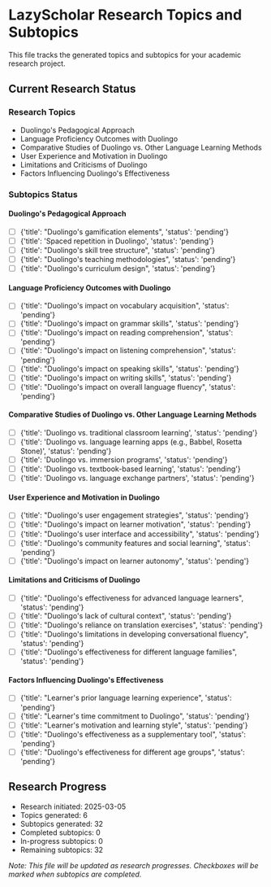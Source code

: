 # LazyScholar Research Topics and Subtopics

This file tracks the generated topics and subtopics for your academic research project.

## Current Research Status

### Research Topics
- Duolingo's Pedagogical Approach
- Language Proficiency Outcomes with Duolingo
- Comparative Studies of Duolingo vs. Other Language Learning Methods
- User Experience and Motivation in Duolingo
- Limitations and Criticisms of Duolingo
- Factors Influencing Duolingo's Effectiveness

### Subtopics Status

#### Duolingo's Pedagogical Approach
- [ ] {'title': "Duolingo's gamification elements", 'status': 'pending'}
- [ ] {'title': 'Spaced repetition in Duolingo', 'status': 'pending'}
- [ ] {'title': "Duolingo's skill tree structure", 'status': 'pending'}
- [ ] {'title': "Duolingo's teaching methodologies", 'status': 'pending'}
- [ ] {'title': "Duolingo's curriculum design", 'status': 'pending'}

#### Language Proficiency Outcomes with Duolingo
- [ ] {'title': "Duolingo's impact on vocabulary acquisition", 'status': 'pending'}
- [ ] {'title': "Duolingo's impact on grammar skills", 'status': 'pending'}
- [ ] {'title': "Duolingo's impact on reading comprehension", 'status': 'pending'}
- [ ] {'title': "Duolingo's impact on listening comprehension", 'status': 'pending'}
- [ ] {'title': "Duolingo's impact on speaking skills", 'status': 'pending'}
- [ ] {'title': "Duolingo's impact on writing skills", 'status': 'pending'}
- [ ] {'title': "Duolingo's impact on overall language fluency", 'status': 'pending'}

#### Comparative Studies of Duolingo vs. Other Language Learning Methods
- [ ] {'title': 'Duolingo vs. traditional classroom learning', 'status': 'pending'}
- [ ] {'title': 'Duolingo vs. language learning apps (e.g., Babbel, Rosetta Stone)', 'status': 'pending'}
- [ ] {'title': 'Duolingo vs. immersion programs', 'status': 'pending'}
- [ ] {'title': 'Duolingo vs. textbook-based learning', 'status': 'pending'}
- [ ] {'title': 'Duolingo vs. language exchange partners', 'status': 'pending'}

#### User Experience and Motivation in Duolingo
- [ ] {'title': "Duolingo's user engagement strategies", 'status': 'pending'}
- [ ] {'title': "Duolingo's impact on learner motivation", 'status': 'pending'}
- [ ] {'title': "Duolingo's user interface and accessibility", 'status': 'pending'}
- [ ] {'title': "Duolingo's community features and social learning", 'status': 'pending'}
- [ ] {'title': "Duolingo's impact on learner autonomy", 'status': 'pending'}

#### Limitations and Criticisms of Duolingo
- [ ] {'title': "Duolingo's effectiveness for advanced language learners", 'status': 'pending'}
- [ ] {'title': "Duolingo's lack of cultural context", 'status': 'pending'}
- [ ] {'title': "Duolingo's reliance on translation exercises", 'status': 'pending'}
- [ ] {'title': "Duolingo's limitations in developing conversational fluency", 'status': 'pending'}
- [ ] {'title': "Duolingo's effectiveness for different language families", 'status': 'pending'}

#### Factors Influencing Duolingo's Effectiveness
- [ ] {'title': "Learner's prior language learning experience", 'status': 'pending'}
- [ ] {'title': "Learner's time commitment to Duolingo", 'status': 'pending'}
- [ ] {'title': "Learner's motivation and learning style", 'status': 'pending'}
- [ ] {'title': "Duolingo's effectiveness as a supplementary tool", 'status': 'pending'}
- [ ] {'title': "Duolingo's effectiveness for different age groups", 'status': 'pending'}

## Research Progress
- Research initiated: 2025-03-05
- Topics generated: 6
- Subtopics generated: 32
- Completed subtopics: 0
- In-progress subtopics: 0
- Remaining subtopics: 32

*Note: This file will be updated as research progresses. Checkboxes will be marked when subtopics are completed.*
